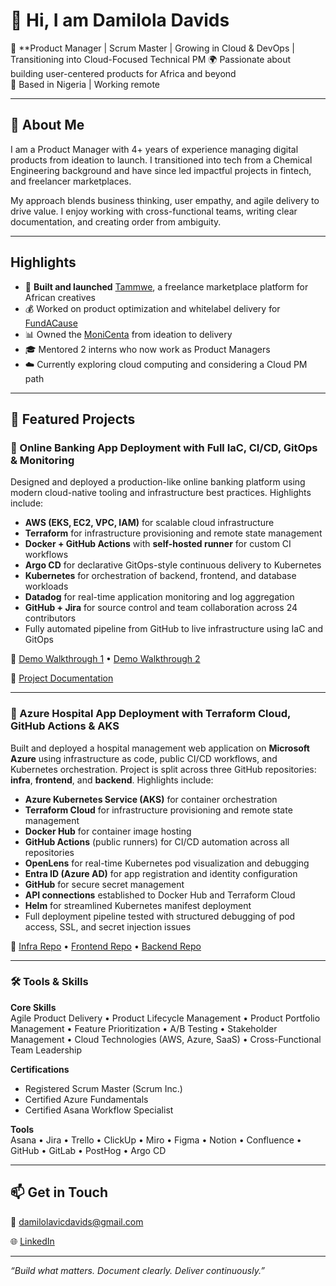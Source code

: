 # 👋 Hi, I am Damilola Davids

🎯 **Product Manager | Scrum Master | Growing in Cloud & DevOps | Transitioning into Cloud-Focused Technical PM
🌍 Passionate about building user-centered products for Africa and beyond  
📍 Based in Nigeria | Working remote 

---

## 💼 About Me

I am a Product Manager with 4+ years of experience managing digital products from ideation to launch. I transitioned into tech from a Chemical Engineering background and have since led impactful projects in fintech,  and freelancer marketplaces.

My approach blends business thinking, user empathy, and agile delivery to drive value. I enjoy working with cross-functional teams, writing clear documentation, and creating order from ambiguity.

---

## Highlights

- 🧠 **Built and launched** [Tammwe](https://tammwe.com), a freelance marketplace platform for African creatives
- 💰 Worked on product optimization and whitelabel delivery for [FundACause](https://fundacause.net)
- 📊 Owned the [MoniCenta](https://monicenta.net/) from ideation to delivery
- 🎓 Mentored 2 interns who now work as Product Managers
- ☁️ Currently exploring cloud computing and considering a Cloud PM path
---

## 📂 Featured Projects
### 🔐 Online Banking App Deployment with Full IaC, CI/CD, GitOps & Monitoring  

Designed and deployed a production-like online banking platform using modern cloud-native tooling and infrastructure best practices. Highlights include:

- **AWS (EKS, EC2, VPC, IAM)** for scalable cloud infrastructure  
- **Terraform** for infrastructure provisioning and remote state management  
- **Docker + GitHub Actions** with **self-hosted runner** for custom CI workflows  
- **Argo CD** for declarative GitOps-style continuous delivery to Kubernetes  
- **Kubernetes** for orchestration of backend, frontend, and database workloads  
- **Datadog** for real-time application monitoring and log aggregation  
- **GitHub + Jira** for source control and team collaboration across 24 contributors  
- Fully automated pipeline from GitHub to live infrastructure using IaC and GitOps  

🎥 [Demo Walkthrough 1](https://vimeo.com/1101375944?share=copy) • [Demo Walkthrough 2](https://vimeo.com/1107697676?share=copy)

🔗 [Project Documentation](https://damilola-davids.notion.site/Capstone-Project-Documentation-Deploying-a-Bank-Application-223f8d103fbc8078be5ac64eedd1954a?pvs=74)

---

### 🏥 Azure Hospital App Deployment with Terraform Cloud, GitHub Actions & AKS  

Built and deployed a hospital management web application on **Microsoft Azure** using infrastructure as code, public CI/CD workflows, and Kubernetes orchestration. Project is split across three GitHub repositories: **infra**, **frontend**, and **backend**. Highlights include:

- **Azure Kubernetes Service (AKS)** for container orchestration  
- **Terraform Cloud** for infrastructure provisioning and remote state management  
- **Docker Hub** for container image hosting  
- **GitHub Actions** (public runners) for CI/CD automation across all repositories  
- **OpenLens** for real-time Kubernetes pod visualization and debugging  
- **Entra ID (Azure AD)** for app registration and identity configuration  
- **GitHub** for secure secret management  
- **API connections** established to Docker Hub and Terraform Cloud  
- **Helm** for streamlined Kubernetes manifest deployment  
- Full deployment pipeline tested with structured debugging of pod access, SSL, and secret injection issues  

🔗 [Infra Repo](https://github.com/Dee-lite/terraform_aks_deployment) • [Frontend Repo](https://github.com/Dee-lite/hms-frontend) • [Backend Repo](https://github.com/Dee-lite/hms_backend) 

 
---

### 🛠️ Tools & Skills

**Core Skills**  
Agile Product Delivery • Product Lifecycle Management • Product Portfolio Management • Feature Prioritization • A/B Testing • Stakeholder Management • Cloud Technologies (AWS, Azure, SaaS) • Cross-Functional Team Leadership

**Certifications**  
- Registered Scrum Master (Scrum Inc.)  
- Certified Azure Fundamentals  
- Certified Asana Workflow Specialist  

**Tools**  
Asana • Jira • Trello • ClickUp • Miro • Figma • Notion • Confluence • GitHub • GitLab • PostHog • Argo CD


---

## 📫 Get in Touch

  📧 [damilolavicdavids@gmail.com](damilolavicdavids@gmail.com)
  
  🌐 [LinkedIn](https://www.linkedin.com/in/damilola-davids/)  

---

_“Build what matters. Document clearly. Deliver continuously.”_
